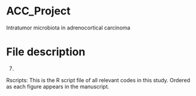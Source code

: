 # ACC_Project
Intratumor microbiota in adrenocortical carcinoma

# File description
07.



Rscripts: This is the R script file of all relevant codes in this study. Ordered as each figure appears in the manuscript.


